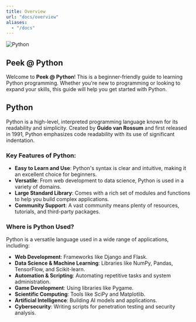 ```yaml
---
title: Overview
url: "docs/overview"
aliases:
  - "/docs"
---
```


![Python](https://www.python.org/static/img/python-logo.png)

## **Peek @ Python**

Welcome to **Peek @ Python**! This is a beginner-friendly guide to learning Python programming. Whether you're new to programming or looking to expand your skills, this guide will help you get started with Python.

## **Python**

Python is a high-level, interpreted programming language known for its readability and simplicity. Created by **Guido
van Rossum** and first released in 1991, Python emphasizes code readability with its use of significant indentation.

### **Key Features of Python:**

- **Easy to Learn and Use**: Python's syntax is clear and intuitive, making it an excellent choice for beginners.
- **Versatile**: From web development to data science, Python is used in a variety of domains.
- **Large Standard Library**: Comes with a rich set of modules and functions to help you build complex applications.
- **Community Support**: A vast community means plenty of resources, tutorials, and third-party packages.

### **Where is Python Used?**

Python is a versatile language used in a wide range of applications, including:

- **Web Development**: Frameworks like Django and Flask.
- **Data Science & Machine Learning**: Libraries like NumPy, Pandas, TensorFlow, and Scikit-learn.
- **Automation & Scripting**: Automating repetitive tasks and system administration.
- **Game Development**: Using libraries like Pygame.
- **Scientific Computing**: Tools like SciPy and Matplotlib.
- **Artificial Intelligence**: Building AI models and applications.
- **Cybersecurity**: Writing scripts for penetration testing and security analysis.
